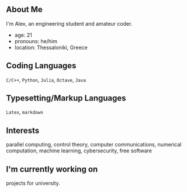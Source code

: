 About Me
----------------------------------
I'm Alex, an engineering student and amateur coder.

* age: 21
* pronouns: he/him
* location: Thessaloniki, Greece

Coding Languages
-----------------------------------
`C/C++`, `Python`, `Julia`, `Octave`, `Java`

Typesetting/Markup Languages
-----------------------------------
`Latex`, `markdown`

Interests
-----------------------------------
parallel computing, control theory, computer communications, 
numerical computation, machine learning, cybersecurity, free software

I'm currently working on
-----------------------------------
projects for university.
